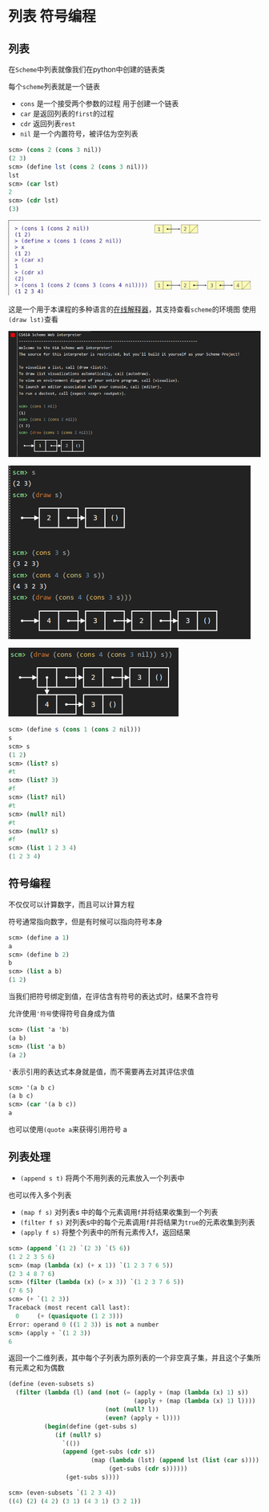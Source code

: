 # 列表 符号编程

## 列表

在`Scheme`中列表就像我们在python中创建的链表类

每个`scheme`列表就是一个链表

* `cons` 是一个接受两个参数的过程 用于创建一个链表
* `car` 是返回列表的`first`的过程 
* `cdr` 返回列表`rest`
* `nil` 是一个内置符号，被评估为空列表

```scm
scm> (cons 2 (cons 3 nil))
(2 3)
scm> (define lst (cons 2 (cons 3 nil)))
lst
scm> (car lst)
2
scm> (cdr lst)
(3)
```

![](img/ee52c8ba.png)

这是一个用于本课程的多种语言的[在线解释器](https://code.cs61a.org/)，其支持查看`scheme`的环境图 使用`(draw lst)`查看

![](img/d6617231.png)

![](img/b6f5f172.png)

![](img/b86e02a0.png)

```scm
scm> (define s (cons 1 (cons 2 nil)))
s
scm> s
(1 2)
scm> (list? s)
#t
scm> (list? 3)
#f
scm> (list? nil)
#t
scm> (null? nil)
#t
scm> (null? s)
#f
scm> (list 1 2 3 4)
(1 2 3 4)
```

## 符号编程

不仅仅可以计算数字，而且可以计算方程

符号通常指向数字，但是有时候可以指向符号本身

```scm
scm> (define a 1)
a
scm> (define b 2)
b
scm> (list a b)
(1 2)
```

当我们把符号绑定到值，在评估含有符号的表达式时，结果不含符号

允许使用`'符号`使得符号自身成为值

```scm
scm> (list 'a 'b)
(a b)
scm> (list 'a b)
(a 2)
```

`'`表示引用的表达式本身就是值，而不需要再去对其评估求值

```scm
scm> '(a b c)
(a b c)
scm> (car '(a b c))
a
```

也可以使用`(quote a`来获得引用符号 a

## 列表处理

* `(append s t)` 将两个不用列表的元素放入一个列表中

也可以传入多个列表

* `(map f s)` 对列表s 中的每个元素调用`f`并将结果收集到一个列表
* `(filter f s)` 对列表s中的每个元素调用`f`并将结果为`true`的元素收集到列表
* `(apply f s)` 将整个列表中的所有元素传入f，返回结果

```scm
scm> (append `(1 2) `(2 3) `(5 6))
(1 2 2 3 5 6)
scm> (map (lambda (x) (+ x 1)) `(1 2 3 7 6 5))
(2 3 4 8 7 6)
scm> (filter (lambda (x) (> x 3)) `(1 2 3 7 6 5))
(7 6 5)
scm> (+ `(1 2 3))
Traceback (most recent call last):
  0     (+ (quasiquote (1 2 3)))
Error: operand 0 ((1 2 3)) is not a number
scm> (apply + `(1 2 3))
6
```

返回一个二维列表，其中每个子列表为原列表的一个非空真子集，并且这个子集所有元素之和为偶数

```scm
(define (even-subsets s) 
  (filter (lambda (l) (and (not (= (apply + (map (lambda (x) 1) s))
                                   (apply + (map (lambda (x) 1) l))))
                           (not (null? l))
                           (even? (apply + l)))) 
          (begin(define (get-subs s) 
             (if (null? s) 
               `(())
               (append (get-subs (cdr s))
                       (map (lambda (lst) (append lst (list (car s))))
                            (get-subs (cdr s)))))) 
                (get-subs s))))
```

```scm
scm> (even-subsets `(1 2 3 4))
((4) (2) (4 2) (3 1) (4 3 1) (3 2 1))
```


